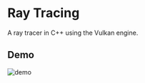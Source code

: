 # Ray Tracing

A ray tracer in C++ using the Vulkan engine.

## Demo
![demo](https://user-images.githubusercontent.com/102703979/213974314-e9929816-8713-4525-bbd6-ae8b71ced653.gif)
